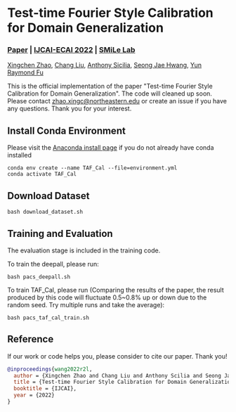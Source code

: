# Test-time Fourier Style Calibration for Domain Generalization
### [Paper](https://arxiv.org/abs/2205.06427) | [IJCAI-ECAI 2022](https://ijcai-22.org/) | [SMiLe Lab](https://web.northeastern.edu/smilelab/)

[Xingchen Zhao](https://www.xingchenzhao.com/),
[Chang Liu](https://sites.google.com/view/cliu5/home/),
[Anthony Sicilia](https://anthonysicilia.github.io/),
[Seong Jae Hwang](https://micv.yonsei.ac.kr/seongjae),
[Yun Raymond Fu](http://www1.ece.neu.edu/~yunfu/)

This is the official implementation of the paper "Test-time Fourier Style Calibration for Domain Generalization". The code will cleaned up soon. Please contact zhao.xingc@northeastern.edu or create an issue if you have any questions. Thank you for your interest.

## Install Conda Environment
Please visit the [Anaconda install page](https://docs.anaconda.com/anaconda/install/index.html) if you do not already have conda installed

```shell script
conda env create --name TAF_Cal --file=environment.yml
conda activate TAF_Cal
```

## Download Dataset
```shell script
bash download_dataset.sh
```

## Training and Evaluation
The evaluation stage is included in the training code.

To train the deepall, please run:
```shell script
bash pacs_deepall.sh
```

To train TAF_Cal, please run (Comparing the results of the paper, the result produced by this code will fluctuate 0.5~0.8% up or down due to the random seed. Try multiple runs and take the average):
```shell script
bash pacs_taf_cal_train.sh
```

## Reference

If our work or code helps you, please consider to cite our paper. Thank you!

```BibTeX
@inproceedings{wang2022r2l,
  author = {Xingchen Zhao and Chang Liu and Anthony Scilia and Seong Jae Hwang and Yun Fu},
  title = {Test-time Fourier Style Calibration for Domain Generalization},
  booktitle = {IJCAI},
  year = {2022}
}
```